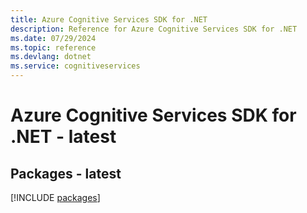 ```yaml
---
title: Azure Cognitive Services SDK for .NET
description: Reference for Azure Cognitive Services SDK for .NET
ms.date: 07/29/2024
ms.topic: reference
ms.devlang: dotnet
ms.service: cognitiveservices
---
```

# Azure Cognitive Services SDK for .NET - latest
## Packages - latest
[!INCLUDE [packages](cognitive-services-index.md)]